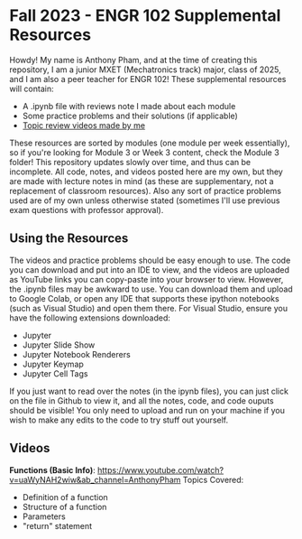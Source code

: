 # Fall 2023 - ENGR 102 Supplemental Resources

Howdy! My name is Anthony Pham, and at the time of creating this repository, I am a junior MXET (Mechatronics track) major, class of 2025, and I am also a peer teacher for ENGR 102! These supplemental resources will contain:
<ul>
  <li>A .ipynb file with reviews note I made about each module</li>
  <li>Some practice problems and their solutions (if applicable)</li>
  <li><a href="https://github.com/RicePandaaaa/ENGR-102-Fall-2023/main/README.md#videos">Topic review videos made by me</a></li>
</ul>

These resources are sorted by modules (one module per week essentially), so if you're looking for Module 3 or Week 3 content, check the Module 3 folder! This repository updates slowly over time, and thus can be incomplete. All code, notes, and videos posted here are my own, but they are made with lecture notes in mind (as these are supplementary, not a replacement of classroom resources). Also any sort of practice problems used are of my own unless otherwise stated (sometimes I'll use previous exam questions with professor approval).

## Using the Resources
The videos and practice problems should be easy enough to use. The code you can download and put into an IDE to view, and the videos are uploaded as YouTube links you can copy-paste into your browser to view. However, the .ipynb files may be awkward to use. You can download them and upload to Google Colab, or open any IDE that supports these ipython notebooks (such as Visual Studio) and open them there. For Visual Studio, ensure you have the following extensions downloaded:
<ul>
  <li>Jupyter</li>
  <li>Jupyter Slide Show</li>
  <li>Jupyter Notebook Renderers</li>
  <li>Jupyter Keymap</li>
  <li>Jupyter Cell Tags</li>
</ul>

If you just want to read over the notes (in the ipynb files), you can just click on the file in Github to view it, and all the notes, code, and code ouputs should be visible! You only need to upload and run on your machine if you wish to make any edits to the code to try stuff out yourself.

## Videos

<b>Functions (Basic Info)</b>: https://www.youtube.com/watch?v=uaWyNAH2wiw&ab_channel=AnthonyPham
Topics Covered:
<ul>
  <li>Definition of a function</li>
  <li>Structure of a function</li>
  <li>Parameters</li>
  <li>"return" statement</li>
</ul>

